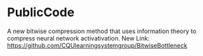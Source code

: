 # PublicCode
A new bitwise compression method that uses information theory   to compress neural network  activativation.
New Link: https://github.com/CQUlearningsystemgroup/BitwiseBottleneck
